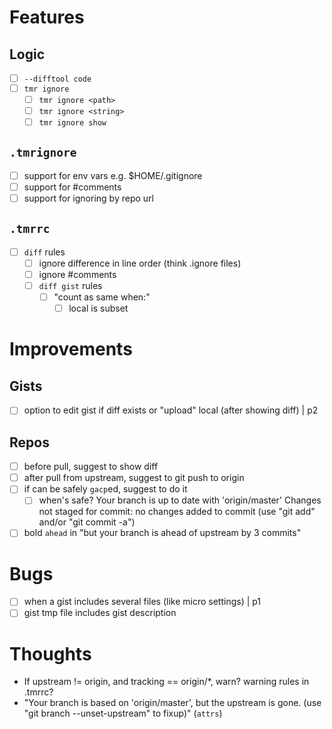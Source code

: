 # Features
## Logic
- [ ] `--difftool code`
- [ ] `tmr ignore`
  - [ ] `tmr ignore <path>`
  - [ ] `tmr ignore <string>`
  - [ ] `tmr ignore show`

## `.tmrignore`
- [ ] support for env vars e.g. $HOME/.gitignore
- [ ] support for #comments
- [ ] support for ignoring by repo url

## `.tmrrc`
- [ ] `diff` rules
  - [ ] ignore difference in line order (think .ignore files)
  - [ ] ignore #comments
  - [ ] `diff gist` rules
    - [ ] "count as same when:"
      - [ ] local is subset

# Improvements
## Gists
- [ ] option to edit gist if diff exists or "upload" local (after showing diff) | p2

## Repos
- [ ] before pull, suggest to show diff
- [ ] after pull from upstream, suggest to git push to origin
- [ ] if can be safely `gacp`ed, suggest to do it
  - [ ] when's safe? 
        Your branch is up to date with 'origin/master'
        Changes not staged for commit:
        no changes added to commit (use "git add" and/or "git commit -a")
- [ ] bold `ahead` in "but your branch is ahead of upstream by 3 commits"

# Bugs
- [ ] when a gist includes several files (like micro settings) | p1
- [ ] gist tmp file includes gist description

# Thoughts
- If upstream != origin, and tracking == origin/*, warn? warning rules in .tmrrc?
- "Your branch is based on 'origin/master', but the upstream is gone.
  (use "git branch --unset-upstream" to fixup)" (`attrs`)
